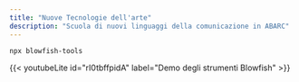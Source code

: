 ```yaml
---
title: "Nuove Tecnologie dell'arte"
description: "Scuola di nuovi linguaggi della comunicazione in ABARC"
---
```

<!-- <div class="flex px-4 py-2 mb-8 text-base rounded-md bg-primary-100 dark:bg-primary-900">
  <span class="flex items-center ltr:pr-3 rtl:pl-3 text-primary-400">
    {{< icon "triangle-exclamation" >}}
  </span>
  <span class="flex items-center justify-between grow dark:text-neutral-300">
    <span class="prose dark:prose-invert">Questa è una demo del layout <code id="layout">background</code>.</span>
    <pulsante
      id="interruttore-layout-pulsante"
      class="px-4 !text-neutral !no-underline round-md bg-primary-600 hover:!bg-primary-500 dark:bg-primary-800 dark:hover:!bg-primary-700"
    >
      Cambia layout &orarr;
    </pulsante> 
  </span>
</div> -->


```node
npx blowfish-tools
```  

{{< youtubeLite id="rI0tbffpidA" label="Demo degli strumenti Blowfish" >}}

